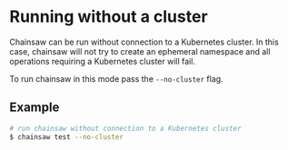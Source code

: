# Running without a cluster

Chainsaw can be run without connection to a Kubernetes cluster.
In this case, chainsaw will not try to create an ephemeral namespace and all operations requiring a Kubernetes cluster will fail.

To run chainsaw in this mode pass the `--no-cluster` flag.

## Example

```bash
# run chainsaw without connection to a Kubernetes cluster
$ chainsaw test --no-cluster
```
